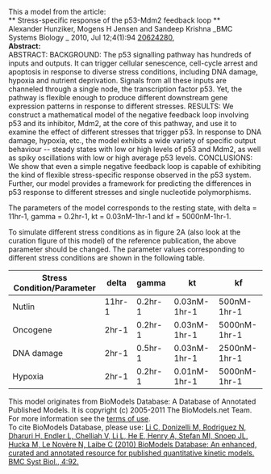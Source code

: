 

This a model from the article:  
** Stress-specific response of the p53-Mdm2 feedback loop **   
Alexander Hunziker, Mogens H Jensen and Sandeep Krishna _BMC Systems Biology _
2010, Jul 12;4(1):94 [20624280](http://www.ncbi.nlm.nih.gov/pubmed/20624280),  
**Abstract:**   
ABSTRACT: BACKGROUND: The p53 signalling pathway has hundreds of inputs and
outputs. It can trigger cellular senescence, cell-cycle arrest and apoptosis
in response to diverse stress conditions, including DNA damage, hypoxia and
nutrient deprivation. Signals from all these inputs are channeled through a
single node, the transcription factor p53. Yet, the pathway is flexible enough
to produce different downstream gene expression patterns in response to
different stresses. RESULTS: We construct a mathematical model of the negative
feedback loop involving p53 and its inhibitor, Mdm2, at the core of this
pathway, and use it to examine the effect of different stresses that trigger
p53. In response to DNA damage, hypoxia, etc., the model exhibits a wide
variety of specific output behaviour -- steady states with low or high levels
of p53 and Mdm2, as well as spiky oscillations with low or high average p53
levels. CONCLUSIONS: We show that even a simple negative feedback loop is
capable of exhibiting the kind of flexible stress-specific response observed
in the p53 system. Further, our model provides a framework for predicting the
differences in p53 response to different stresses and single nucleotide
polymorphisms.

The parameters of the model corresponds to the resting state, with delta =
11hr-1, gamma = 0.2hr-1, kt = 0.03nM-1hr-1 and kf = 5000nM-1hr-1.

To simulate different stress conditions as in figure 2A (also look at the
curation figure of this model) of the reference publication, the above
parameter should be changed. The parameter values corresponding to different
stress conditions are shown in the following table.

  
Stress Condition/Parameter | delta | gamma  | kt | kf  
---|---|---|---|---  
Nutlin | 11hr-1 | 0.2hr-1 | 0.03nM-1hr-1 | 500nM-1hr-1  
Oncogene | 2hr-1 | 0.2hr-1 | 0.03nM-1hr-1 | 5000nM-1hr-1  
DNA damage | 2hr-1 | 0.5hr-1 | 0.03nM-1hr-1 | 2500nM-1hr-1  
Hypoxia | 2hr-1 | 0.2hr-1 | 0.01nM-1hr-1 | 5000nM-1hr-1  
  
This model originates from BioModels Database: A Database of Annotated
Published Models. It is copyright (c) 2005-2011 The BioModels.net Team.  
For more information see the [terms of
use](http://www.ebi.ac.uk/biomodels/legal.html).  
To cite BioModels Database, please use: [Li C, Donizelli M, Rodriguez N,
Dharuri H, Endler L, Chelliah V, Li L, He E, Henry A, Stefan MI, Snoep JL,
Hucka M, Le Novère N, Laibe C (2010) BioModels Database: An enhanced, curated
and annotated resource for published quantitative kinetic models. BMC Syst
Biol., 4:92.](http://www.ncbi.nlm.nih.gov/pubmed/20587024)

